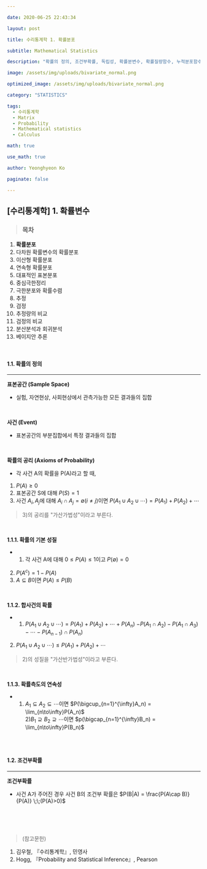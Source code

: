 ```yaml
---

date: 2020-06-25 22:43:34

layout: post

title: 수리통계학 1. 확률분포

subtitle: Mathematical Statistics

description: "확률의 정의, 조건부확률, 독립성, 확률분변수, 확률질량함수, 누적분포함수, 적률생성함수"

image: /assets/img/uploads/bivariate_normal.png

optimized_image: /assets/img/uploads/bivariate_normal.png

category: "STATISTICS"

tags:
  - 수리통계학
  - Matrix
  - Probability
  - Mathematical statistics
  - Calculus

math: true

use_math: true

author: Yeonghyeon Ko

paginate: false

---
```


## [수리통계학] 1. 확률변수

>### 목차
1. **확률분포**
2. 다차원 확률변수의 확률분포
3. 이산형 확률분포
4. 연속형 확률분포
5. 대표적인 표본분포
6. 중심극한정리
7. 극한분포와 확률수렴
8. 추정
9. 검정
10. 추정량의 비교
11. 검정의 비교
12. 분산분석과 회귀분석
13. 베이지안 추론


<br>

#### 1.1. 확률의 정의
___
**표본공간 (Sample Space)**
- 실험, 자연현상, 사회현상에서 관측가능한 모든 결과들의 집합

<br>

**사건 (Event)**
- 표본공간의 부분집합에서 특정 결과들의 집합

<br>


**확률의 공리 (Axioms of Probability)**
- 각 사건 A의 확률을 P(A)라고 할 때, <br>
1) $P(A)\geq0$ <br>
2) 표본공간 S에 대해 $P(S)=1$ <br>
3) 사건 $A_i, A_j$에 대해 $A_i\cap A_j=\emptyset (i\neq j)$이면 $P(A_1\cup A_2 \cup \cdots)=P(A_1)+P(A_2)+\cdots$
> 3)의 공리를 "가산가법성"이라고 부른다.


<br>

**1.1.1. 확률의 기본 성질**
- 1) 각 사건 A에 대해 $0 \leq P(A) \leq1$이고 $P(\emptyset)=0$ <br>
2) $P(A^c) = 1-P(A)$ <br>
3) $A \subseteq B$이면 $P(A)\leq P(B)$

<br>

**1.1.2. 합사건의 확률**
- 1) $P(A_1\cup A_2 \cup \cdots) = P(A_1) + P(A_2) + \cdots + P(A_n)$ $- P(A_1 \cap A_2) - P(A_1 \cap A_3) - \cdots - P(A_{n-1}) \cap P(A_n)$  <br>
2) $P(A_1 \cup A_2 \cup \cdots) \leq P(A_1) + P(A_2) + \cdots$ <br>
> 2)의 성질을 "가산반가법성"이라고 부른다.

<br>

**1.1.3. 확률측도의 연속성**
- 1) $A_1 \subseteq A_2 \subseteq \cdots$이면 $P(\bigcup_{n=1}^{\infty}A_n) = \lim_{n\to\infty}P(A_n)$ <br>
2)$B_1 \supseteq B_2 \supseteq \cdots$이면 $p(\bigcap_{n=1}^{\infty}B_n) = \lim_{n\to\infty}P(B_n)$


<br>
<br>

#### 1.2. 조건부확률
___
**조건부확률**
- 사건 A가 주어진 경우 사건 B의 조건부 확률은
$P(B|A) = \frac{P(A\cap B)}{P(A)} \;\;(P(A)>0)$
<br>






<br>
<br>

>(참고문헌)
 1. 김우철, 『수리통계학』, 민영사
 2. Hogg, 『Probability and Statistical Inference』, Pearson
